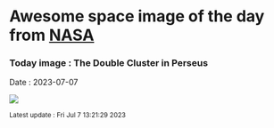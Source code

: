
# Awesome space image of the day from [NASA](https://api.nasa.gov/)

### Today image : The Double Cluster in Perseus
Date : 2023-07-07

![](https://apod.nasa.gov/apod/image/2307/Caldwell_14_2023_HaLRGB_LRGB_stars_wm-scaled.png)

<small>Latest update : Fri Jul  7 13:21:29 2023</small>
        